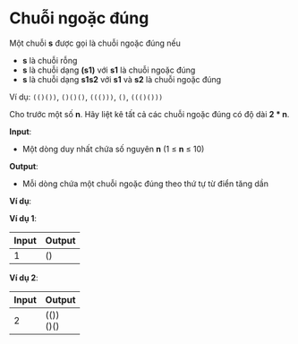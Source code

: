 # Chuỗi ngoặc đúng

Một chuỗi **s** được gọi là chuỗi ngoặc đúng nếu

- **s** là chuỗi rỗng
- **s** là chuỗi dạng **(s1)** với **s1** là chuỗi ngoặc đúng
- **s** là chuỗi dạng **s1s2** với **s1** và **s2** là chuỗi ngoặc đúng

Ví dụ: `(()())`, `()()()`, `((()))`, `()`, `((()()))`

Cho trước một số **n**. Hãy liệt kê tất cả các chuỗi ngoặc đúng có độ dài **2 * n**.

**Input**:

- Một dòng duy nhất chứa số nguyên **n** (1 ≤ **n** ≤ 10)

**Output**:

- Mỗi dòng chứa một chuỗi ngoặc đúng theo thứ tự từ điển tăng dần

**Ví dụ**:

**Ví dụ 1**:

| Input | Output |
|:-------|:--------|
| 1     | ()   |

**Ví dụ 2**:

| Input | Output |
|:-------|:--------|
| 2     | (())<br>()()   |

